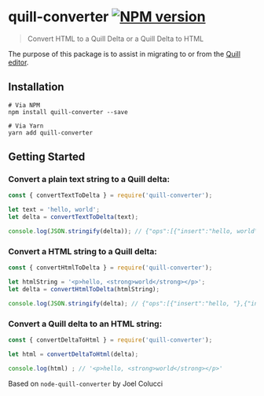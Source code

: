 # quill-converter [![NPM version](https://img.shields.io/npm/v/quill-converter.svg)](https://www.npmjs.com/package/quill-converter)
> Convert HTML to a Quill Delta or a Quill Delta to HTML

The purpose of this package is to assist in migrating to or from the [Quill editor](https://quilljs.com/).

## Installation
```
# Via NPM
npm install quill-converter --save

# Via Yarn
yarn add quill-converter
```

## Getting Started
### Convert a plain text string to a Quill delta:
```js
const { convertTextToDelta } = require('quill-converter');

let text = 'hello, world';
let delta = convertTextToDelta(text);

console.log(JSON.stringify(delta)); // {"ops":[{"insert":"hello, world\n"}]}
```

### Convert a HTML string to a Quill delta:
```js
const { convertHtmlToDelta } = require('quill-converter');

let htmlString = '<p>hello, <strong>world</strong></p>';
let delta = convertHtmlToDelta(htmlString);

console.log(JSON.stringify(delta); // {"ops":[{"insert":"hello, "},{"insert":"world","attributes":{"bold":true}}]}
```

### Convert a Quill delta to an HTML string:
```js
const { convertDeltaToHtml } = require('quill-converter');

let html = convertDeltaToHtml(delta);

console.log(html) ; // '<p>hello, <strong>world</strong></p>'
```

Based on `node-quill-converter` by Joel Colucci
